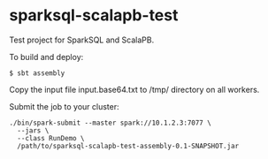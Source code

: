 # sparksql-scalapb-test

Test project for SparkSQL and ScalaPB.

To build and deploy:

    $ sbt assembly

Copy the input file input.base64.txt to /tmp/ directory on all workers.

Submit the job to your cluster:

    ./bin/spark-submit --master spark://10.1.2.3:7077 \
      --jars \
      --class RunDemo \
      /path/to/sparksql-scalapb-test-assembly-0.1-SNAPSHOT.jar
